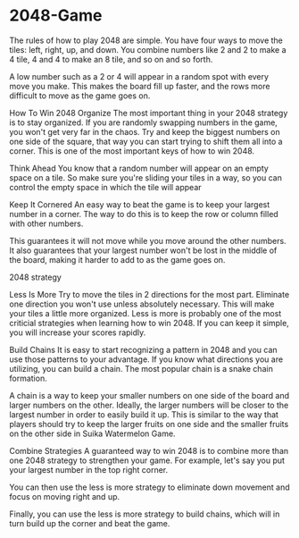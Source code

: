 # 2048-Game

The rules of how to play 2048 are simple. You have four ways to move the tiles: left, right, up, and down. You combine numbers like 2 and 2 to make a 4 tile, 4 and 4 to make an 8 tile, and so on and so forth.

A low number such as a 2 or 4 will appear in a random spot with every move you make. This makes the board fill up faster, and the rows more difficult to move as the game goes on. 

How To Win 2048
Organize
The most important thing in your 2048 strategy is to stay organized. If you are randomly swapping numbers in the game, you won't get very far in the chaos. Try and keep the biggest numbers on one side of the square, that way you can start trying to shift them all into a corner. This is one of the most important keys of how to win 2048. 

Think Ahead
You know that a random number will appear on an empty space on a tile. So make sure you're sliding your tiles in a way, so you can control the empty space in which the tile will appear

Keep It Cornered
An easy way to beat the game is to keep your largest number in a corner. The way to do this is to keep the row or column filled with other numbers. 

This guarantees it will not move while you move around the other numbers. It also guarantees that your largest number won't be lost in the middle of the board, making it harder to add to as the game goes on. 

2048 strategy​

Less Is More
Try to move the tiles in 2 directions for the most part. Eliminate one direction you won't use unless absolutely necessary. This will make your tiles a little more organized. Less is more is probably one of the most criticial strategies when learning how to win 2048. If you can keep it simple, you will increase your scores rapidly.

Build Chains
It is easy to start recognizing a pattern in 2048 and you can use those patterns to your advantage. If you know what directions you are utilizing, you can build a chain. The most popular chain is a snake chain formation.

A chain is a way to keep your smaller numbers on one side of the board and larger numbers on the other. Ideally, the larger numbers will be closer to the largest number in order to easily build it up. This is similar to the way that players should try to keep the larger fruits on one side and the smaller fruits on the other side in Suika Watermelon Game.

Combine Strategies
A guaranteed way to win 2048 is to combine more than one 2048 strategy to strengthen your game. For example, let's say you put your largest number in the top right corner. 

You can then use the less is more strategy to eliminate down movement and focus on moving right and up. 

Finally, you can use the less is more strategy to build chains, which will in turn build up the corner and beat the game.
